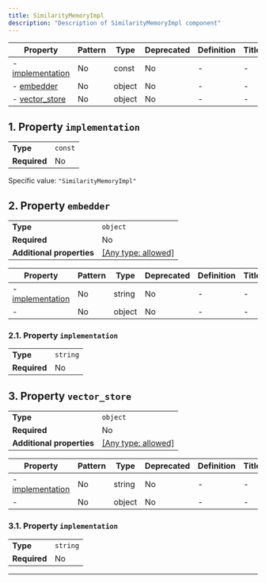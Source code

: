 ```yaml
---
title: SimilarityMemoryImpl
description: "Description of SimilarityMemoryImpl component"
---
```


| Property                             | Pattern | Type   | Deprecated | Definition | Title/Description |
| ------------------------------------ | ------- | ------ | ---------- | ---------- | ----------------- |
| - [implementation](#implementation ) | No      | const  | No         | -          | -                 |
| - [embedder](#embedder )             | No      | object | No         | -          | -                 |
| - [vector_store](#vector_store )     | No      | object | No         | -          | -                 |

## <a name="implementation"></a>1. Property `implementation`

|              |         |
| ------------ | ------- |
| **Type**     | `const` |
| **Required** | No      |

Specific value: `"SimilarityMemoryImpl"`

## <a name="embedder"></a>2. Property `embedder`

|                           |                                                                           |
| ------------------------- | ------------------------------------------------------------------------- |
| **Type**                  | `object`                                                                  |
| **Required**              | No                                                                        |
| **Additional properties** | [[Any type: allowed]](# "Additional Properties of any type are allowed.") |

| Property                                      | Pattern | Type   | Deprecated | Definition | Title/Description |
| --------------------------------------------- | ------- | ------ | ---------- | ---------- | ----------------- |
| - [implementation](#embedder_implementation ) | No      | string | No         | -          | -                 |
| - [](#embedder_additionalProperties )         | No      | object | No         | -          | -                 |

### <a name="embedder_implementation"></a>2.1. Property `implementation`

|              |          |
| ------------ | -------- |
| **Type**     | `string` |
| **Required** | No       |

## <a name="vector_store"></a>3. Property `vector_store`

|                           |                                                                           |
| ------------------------- | ------------------------------------------------------------------------- |
| **Type**                  | `object`                                                                  |
| **Required**              | No                                                                        |
| **Additional properties** | [[Any type: allowed]](# "Additional Properties of any type are allowed.") |

| Property                                          | Pattern | Type   | Deprecated | Definition | Title/Description |
| ------------------------------------------------- | ------- | ------ | ---------- | ---------- | ----------------- |
| - [implementation](#vector_store_implementation ) | No      | string | No         | -          | -                 |
| - [](#vector_store_additionalProperties )         | No      | object | No         | -          | -                 |

### <a name="vector_store_implementation"></a>3.1. Property `implementation`

|              |          |
| ------------ | -------- |
| **Type**     | `string` |
| **Required** | No       |

----------------------------------------------------------------------------------------------------------------------------
